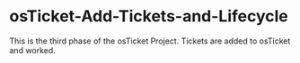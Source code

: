 # osTicket-Add-Tickets-and-Lifecycle
This is the third phase of the osTicket Project. Tickets are added to osTicket and worked.
